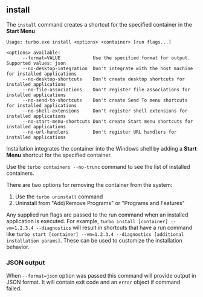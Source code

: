 ## install

The `install` command creates a shortcut for the specified container in the **Start Menu**

```
Usage: turbo.exe install <options> <container> [run flags...]

<options> available:
      --format=VALUE            Use the specified format for output. Supported values: json
      --no-desktop-integration  Don't integrate with the host machine for installed applications
      --no-desktop-shortcuts    Don't create desktop shortcuts for installed applications
      --no-file-associations    Don't register file associations for installed applications
      --no-send-to-shortcuts    Don't create Send To menu shortcuts for installed applications
      --no-shell-extensions     Don't register shell extensions for installed applications
      --no-start-menu-shortcuts Don't create Start menu shortcuts for installed applications
      --no-url-handlers         Don't register URL handlers for installed applications
```

Installation integrates the container into the Windows shell by adding a **Start Menu** shortcut for the specified container.

Use the `turbo containers --no-trunc` command to see the list of installed containers.

There are two options for removing the container from the system:

1. Use the `turbo uninstall` command
2. Uninstall from "Add/Remove Programs" or "Programs and Features"

Any supplied run flags are passed to the run command when an installed application is executed. For example, `turbo install [container] --vm=1.2.3.4 --diagnostics` will result in shortcuts that have a run command like `turbo start [container] --vm=1.2.3.4 --diagnostics [additional installation params]`. These can be used to customize the installation behavior.

### JSON output

When `--format=json` option was passed this command will provide output in JSON format. It will contain exit code and an `error` object if command failed.
